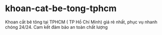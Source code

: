 # khoan-cat-be-tong-tphcm
Khoan cắt bê tông tại TPHCM ( TP Hồ Chí Minh) giá rẻ nhất, phục vụ nhanh chóng 24/24. Cam kết đảm bảo an toàn chất lượng
